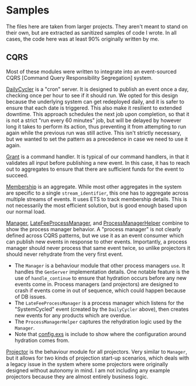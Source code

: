 # Samples

The files here are taken from larger projects. They aren't meant to stand on
their own, but are extracted as sanitized samples of code I wrote. In all
cases, the code here was at least 90% originally written by me.

## CQRS

Most of these modules were written to integrate into an event-sourced CQRS
[Command Query Responsibility Segregation] system. 

[DailyCycler](daily_cycler.ex) is a "cron" server. It is designed to publish
an event once a day, checking once per hour to see if it should run. We opted
for this design because the underlying system can get redeployed daily, and it
is safer to ensure that each date is triggered. This also make it resilient to
extended downtime. This approach schedules the next job upon completion, so
that it is not a strict "run every 60 minutes" job, but will be delayed by
however long it takes to perform its action, thus preventing it from
attempting to run again while the previous run was still active. This isn't
strictly necessary, but we wanted to set the pattern as a precedence in case
we need to use it again.

[Grant](grant.ex) is a command handler. It is typical of our command handlers,
in that it validates all input before publishing a new event. In this case, it
has to reach out to aggregates to ensure that there are sufficient funds for
the event to succeed.

[Membership](membership.ex) is an aggregate. While most other aggregates in
the system are specific to a single `stream_identifier`, this one has to
aggregate across multiple streams of events. It uses ETS to track membership
details. This is not necessarily the most efficient solution, but is good
enough based upon our normal load.

[Manager](manager.ex), [LateFeeProcessManager](late_fee_process_manager.ex),
and [ProcessManagerHelper](helpers/process_manager_helper.ex) combine to show
the process manager behavior. A "process manager" is not clearly defined
across CQRS patterns, but we use it as an event consumer which can publish new
events in response to other events. Importantly, a process manager should
never process that same event twice, so unlike projectors it should never
rehydrate from the very first event.
- The `Manager` is a behaviour module that other process managers `use`. It
  handles the `GenServer` implementation details. One notable feature is the
  use of `handle_continue` to ensure that hydration occurs before any new
  events come in. Process managers (and projectors) are designed to crash if
  events come in out of sequence, which could happen because of DB issues. 
- The `LateFeeProcessManager` is a process manager which listens for the
  "SystemCycled" event (created by the `DailyCycler` above), then creates new
  events for any products which are overdue.
- The `ProcessManagerHelper` captures the rehydration logic used by the
  `Manager`.
- Note that [config.exs](config/config.exs) is include to show where the
  configuration around hydration comes from.

[Projector](projector.ex) is the behaviour module for all projectors. Very
similar to `Manager`, but it allows for two kinds of projection start-up
scenarios, which deals with a legacy issue in the system where some projectors
were originally designed without autonomy in mind. I am not including any
example projectors because they are almost entirely business logic.
